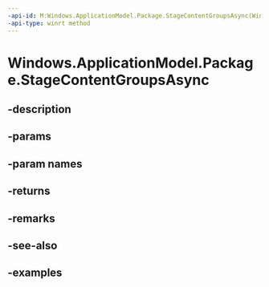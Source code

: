 ```yaml
---
-api-id: M:Windows.ApplicationModel.Package.StageContentGroupsAsync(Windows.Foundation.Collections.IIterable{System.String})
-api-type: winrt method
---
```


<!-- Method syntax.
public IAsyncOperation<PackageContentGroup>> Package.StageContentGroupsAsync(IIterable<String> names)
-->

# Windows.ApplicationModel.Package.StageContentGroupsAsync

## -description

## -params

## -param names

## -returns

## -remarks

## -see-also

## -examples

